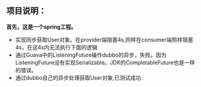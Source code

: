 ## 项目说明：
**首先，这是一个spring工程。**  

- 实现同步获取User对象。在provider端阻塞4s,同样在consumer端照样阻塞4s，在这4s内无法执行下面的逻辑
- 通过Guava中的ListeningFuture操作dubbo的异步，失败。因为ListeningFuture没有实现Serializable。JDK的CompletableFuture也是一样的错误。
- 通过dubbo自己的异步处理获取User对象,已测试成功.
